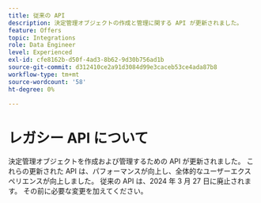 ```yaml
---
title: 従来の API
description: 決定管理オブジェクトの作成と管理に関する API が更新されました。
feature: Offers
topic: Integrations
role: Data Engineer
level: Experienced
exl-id: cfe8162b-d50f-4ad3-8b62-9d30b756ad1b
source-git-commit: d312410ce2a91d3084d99e3caceb53ce4ada87b8
workflow-type: tm+mt
source-wordcount: '58'
ht-degree: 0%

---
```


# レガシー API について

決定管理オブジェクトを作成および管理するための API が更新されました。 これらの更新された API は、パフォーマンスが向上し、全体的なユーザーエクスペリエンスが向上しました。 従来の API は、2024 年 3 月 27 日に廃止されます。 その前に必要な変更を加えてください。
